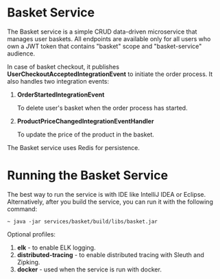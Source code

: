 # Basket Service

The Basket service is a simple CRUD data-driven microservice that manages user baskets.
All endpoints are available only for all users who own a JWT token that contains "basket" scope and "basket-service"
audience.

In case of basket checkout, it publishes **UserCheckoutAcceptedIntegrationEvent** to initiate the order process.
It also handles two integration events:
1. **OrderStartedIntegrationEvent**

    To delete user's basket when the order process has started.

2. **ProductPriceChangedIntegrationEventHandler**

    To update the price of the product in the basket.

The Basket service uses Redis for persistence.

# Running the Basket Service
The best way to run the service is with IDE like IntelliJ IDEA or Eclipse. Alternatively, after you build the service,
you can run it with the following command:

    ~ java -jar services/basket/build/libs/basket.jar

Optional profiles:
1. **elk** - to enable ELK logging.
2. **distributed-tracing** - to enable distributed tracing with Sleuth and Zipking.
3. **docker** - used when the service is run with docker.
